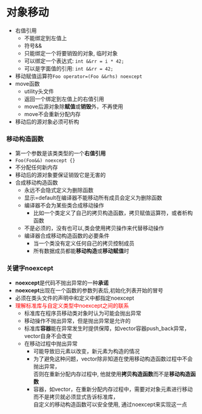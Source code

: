 # 对象移动

- 右值引用
  - 不能绑定到左值上
  - 符号&&
  - 只能绑定一个将要销毁的对象, 临时对象
  - 可以绑定一个表达式: `int &&rr = i * 42;`
  - 可以是字面值的引用: `int &&rr = 42;`
- 移动赋值运算符`Foo operator=(Foo &&rhs) noexcept`
- move函数
  - utility头文件
  - 返回一个绑定到左值上的右值引用
  - move后源对象除**赋值**或**销毁**外，不再使用
  - move不会重新分配内存
- 移动后的源对象必须可析构

### 移动构造函数

- 第一个参数是该类类型的一个**右值引用**
- `Foo(Foo&&) noexcept {}`
- 不分配任何新内存
- 移动后的源对象要保证销毁它是无害的
- 合成移动构造函数
  - 永远不会隐式定义为删除函数
  - 显示=default在编译器不能移动所有成员会定义为删除函数
  - 编译器不会为某些类合成移动操作
    - 比如一个类定义了自己的拷贝构造函数，拷贝赋值运算符，或者析构函数
  - 不是必须的，没有也可以,类会使用拷贝操作来代替移动操作
  - 编译器合成移动构造函数的必要条件
    - 当一个类没有定义任何自己的拷贝控制成员 
    - 所有数据成员都能**移动构造**或**移动赋值**时

### 关键字noexcept

- **noexcept**是代码不抛出异常的一种**承诺**
- **noexcept**出现在一个函数的参数列表后,初始化列表开始的冒号
- 必须在类头文件的声明中和定义中都指定noexcept
- <font color="red">理解标准库与自定义类型中noexcept之间的联系</font>
  - 标准库在程序员移动类对象时认为可能会抛出异常
  - 移动操作不抛出异常，但是抛出异常是允许的
  - 标准库**容器**能在异常发生时提供保障，如vector容器push_back异常，vector自身不会改变
  - 在移动过程中抛出异常
    - 可能导致旧元素以改变，新元素为构造的情况
    - 为了避免这种问题，vector除非知道在使用移动构造函数过程中不会抛出异常，  
      否则在重新分配内存过程中, 他就使用**拷贝构造函数**而不是**移动构造函数**
    - 容器，如vector，在重新分配内存过程中，需要对对象元素进行移动而不是拷贝就必须显式告诉标准库，  
      自定义的移动构造函数可以安全使用, 通过noexcept来实现这一点